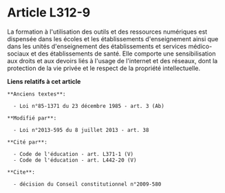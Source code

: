# Article L312-9

La formation à l'utilisation des outils et des ressources numériques est dispensée dans les écoles et les établissements
d'enseignement ainsi que dans les unités d'enseignement des établissements et services médico-sociaux et des établissements
de santé. Elle comporte une sensibilisation aux droits et aux devoirs liés à l'usage de l'internet et des réseaux, dont la
protection de la vie privée et le respect de la propriété intellectuelle.

**Liens relatifs à cet article**

	**Anciens textes**:

	  - Loi n°85-1371 du 23 décembre 1985 - art. 3 (Ab)

	**Modifié par**:

	  - Loi n°2013-595 du 8 juillet 2013 - art. 38

	**Cité par**:

	  - Code de l'éducation - art. L371-1 (V)
	  - Code de l'éducation - art. L442-20 (V)

	**Cite**:

	  - décision du Conseil constitutionnel n°2009-580
